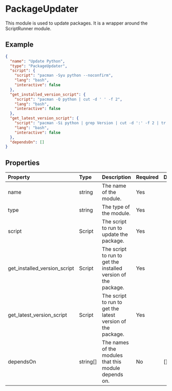 # PackageUpdater

This module is used to update packages. It is a wrapper around the ScriptRunner module.

## Example

```json
{
  "name": "Update Python",
  "type": "PackageUpdater",
  "script": {
    "script": "pacman -Syu python --noconfirm",
    "lang": "bash",
    "interactive": false
  },
  "get_installed_version_script": {
    "script": "pacman -Q python | cut -d ' ' -f 2",
    "lang": "bash",
    "interactive": false
  },
  "get_latest_version_script": {
    "script": "pacman -Si python | grep Version | cut -d ':' -f 2 | tr -d ' '",
    "lang": "bash",
    "interactive": false
  },
  "dependsOn": []
}
```

## Properties

| Property                        | Type     | Description                                                    | Required | Default |
|:--------------------------------|:---------|:---------------------------------------------------------------|:---------|:--------|
| name                            | string   | The name of the module.                                        | Yes      |         |
| type                            | string   | The type of the module.                                        | Yes      |         |
| script                          | Script   | The script to run to update the package.                       | Yes      |         |
| get\_installed\_version\_script | Script   | The script to run to get the installed version of the package. | Yes      |         |
| get\_latest\_version\_script    | Script   | The script to run to get the latest version of the package.    | Yes      |         |
| dependsOn                       | string[] | The names of the modules that this module depends on.          | No       | []      |
